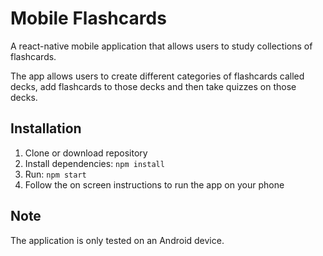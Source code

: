 # Mobile Flashcards

A react-native mobile application that allows users to study collections of flashcards. 

The app allows users to create different categories of flashcards called decks, add flashcards to those decks and then take quizzes on those decks.

## Installation

1. Clone or download repository
2. Install dependencies: `npm install`
3. Run: `npm start`
4. Follow the on screen instructions to run the app on your phone

## Note

The application is only tested on an Android device.  


